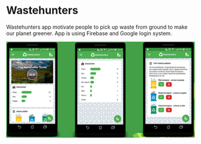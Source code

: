 # Wastehunters

Wastehunters app motivate people to pick up waste from ground to make our planet greener. App is using Firebase and Google login system.

<img alt="Screenshot from Wastehunters app" src="https://github.com/tomassilny/wastehunters/blob/master/app/src/main/res/drawable/screen.png" width="800">

